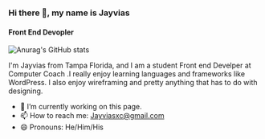 ### Hi there 👋, my name is Jayvias
####  Front End Devopler
![Anurag's GitHub stats](https://github-readme-stats.vercel.app/api?username=Snookiwantsmooshsmoosh&show_icons=true&theme=tokyonight)

I'm Jayvias from Tampa Florida, and I am a student Front end Develper at Computer Coach .I really enjoy learning languages and frameworks like WordPress. I also enjoy wireframing and pretty anything that has to do with designing.

- 🔭 I’m currently working on this page. 
- 📫 How to reach me: Jayviasxc@gmail.com 
- 😄 Pronouns: He/Him/His 




